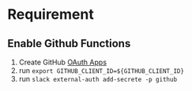 # Requirement

## Enable Github Functions

1. Create GitHub [OAuth Apps](https://github.com/settings/developers)
2. run `export GITHUB_CLIENT_ID=${GITHUB_CLIENT_ID}`
3. run `slack external-auth add-secrete -p github`

